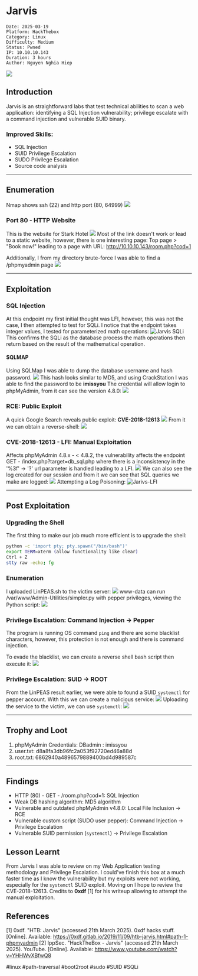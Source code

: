 # Jarvis
```markup
Date: 2025-03-19
Platform: HackThebox
Category: Linux
Difficulty: Medium
Status: Pwned
IP: 10.10.10.143
Duration: 3 hours
Author: Nguyen Nghia Hiep
```
![](img/fd39597e558b1b53e91b9ad9dd9619a5.png)
## Introduction 
Jarvis is an straightforward labs that test technical abilities to scan a web application: identifying a SQL Injection vulnerability; privilege escalate with a command injection and vulnerable SUID binary. 
### Improved Skills:
- SQL Injection
- SUID Privilege Escalation
- SUDO Privilege Escalation
- Source code analysis
---
## Enumeration
Nmap shows ssh (22) and http port (80, 64999)
![](img/Pasted%20image%2020250320132957.png)
### Port 80 - HTTP Website
This is the website for Stark Hotel
![](img/Pasted%20image%2020250320133349.png)
Most of the link doesn't work or lead to a static website, however, there is one interesting page: Top page > "Book now!" leading to a page with URL: http://10.10.10.143/room.php?cod=1

Additionally, I from my directory brute-force I was able to find a /phpmyadmin page
![](img/Pasted%20image%2020250320143911.png)

---
## Exploitation 
### SQL Injection 
At this endpoint my first initial thought was LFI, however, this was not the case, I then attempted to test for SQLi. I notice that the endpoint takes integer values, I tested for parameterized math operations:
![Jarvis SQLi](img/Jarvis%20SQLi.gif)
This confirms the SQLi as the database process the math operations then return based on the result of the mathematical operation.
#### SQLMAP
Using SQLMap I was able to dump the database username and hash password.
![](img/Pasted%20image%2020250320143004.png)
This hash looks similar to MD5, and using CrackStation I was able to find the password to be **imissyou**
The credential will allow login to phpMyAdmin, from it can see the version 4.8.0:
![](img/Pasted%20image%2020250320144243.png)
### RCE: Public Exploit
A quick Google Search reveals public exploit: **CVE-2018-12613**
![](img/Pasted%20image%2020250320144548.png)
From it we can obtain a reverse-shell:
![](img/Pasted%20image%2020250320144852.png)
### CVE-2018-12613 - LFI: Manual Exploitation
Affects phpMyAdmin 4.8.x - < 4.8.2, the vulnerability affects the endpoint GET - /index.php?target=db_sql.php where there is a inconsistency in the '%3f' -> '?' url parameter is handled leading to a LFI.
![](img/Pasted%20image%2020250321021242.png)
We can also see the log created for our session and from it we can see that SQL queries we make are logged:
![](img/Pasted%20image%2020250321021547.png)
Attempting a Log Poisoning:
![Jarivs-LFI](img/Jarivs-LFI.gif)

---
## Post Exploitation 
### Upgrading the Shell
The first thing to make our job much more efficient is to upgrade the shell:
```bash
python -c 'import pty; pty.spawn("/bin/bash")'
export TERM=xterm (allow functionality like clear)
Ctrl + Z
stty raw -echo; fg
```
### Enumeration
I uploaded LinPEAS.sh to the victim server:
![](img/Pasted%20image%2020250320150733.png)
www-data can run /var/www/Admin-Utilities/simpler.py with pepper privileges, viewing the Python script:
![](img/Pasted%20image%2020250320151203.png)
### Privilege Escalation: Command Injection -> Pepper
The program is running OS command `ping` and there are some blacklist characters, however, this protection is not enough and there is command injection.

To evade the blacklist, we can create a reverse shell bash script then execute it:
![](img/Pasted%20image%2020250320152750.png)
### Privilege Escalation: SUID -> ROOT
From the LinPEAS result earlier, we were able to found a SUID `systemctl` for pepper account. With this we can create a malicious service:
![](img/Pasted%20image%2020250320154809.png)
Uploading the service to the victim, we can use `systemctl`:
![](img/Pasted%20image%2020250320155133.png)

---
## Trophy and Loot

1. phpMyAdmin Credentials: DBadmin : imissyou
2. user.txt: d8a8fa3db96fc2a053f92720ed46a88d
3. root.txt: 6862940a4896579889400bd4d989587c

---
## Findings
- HTTP (80) - GET - /room.php?cod=1: SQL Injection
- Weak DB hashing algorithm: MD5 algorithm 
- Vulnerable and outdated phpMyAdmin v4.8.0: Local File Inclusion -> RCE
- Vulnerable custom script (SUDO user pepper): Command Injection -> Privilege Escalation
- Vulnerable SUID permission (`systemctl`) -> Privilege Escalation
## Lesson Learnt
From Jarvis I was able to review on my Web Application testing methodology and Privilege Escalation. I could've finish this box at a much faster time as I know the vulnerability but my exploits were not working, especially for the `systemctl` SUID exploit. Moving on I hope to review the CVE-2018-12613. Credits to **0xdf** [1] for his writeup allowing to attempt the manual exploitation.
## References
[1] 0xdf. "HTB: Jarvis" (accessed 21th March 2025). 0xdf hacks stuff. [Online]. Available: https://0xdf.gitlab.io/2019/11/09/htb-jarvis.html#path-1-phpmyadmin
[2] IppSec. "HackTheBox - Jarvis" (accessed 21th March 2025). YouTube. [Online]. Available: https://www.youtube.com/watch?v=YHHWvXBfwQ8

#linux #path-traversal #boot2root #sudo #SUID #SQLi